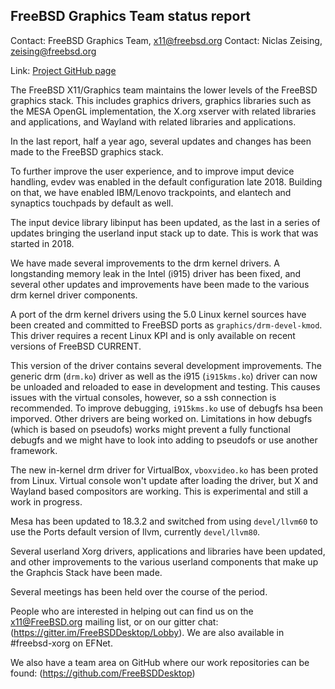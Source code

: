 ## FreeBSD Graphics Team status report ##

Contact: FreeBSD Graphics Team, <x11@freebsd.org>
Contact: Niclas Zeising, <zeising@freebsd.org>

Link:	 [Project GitHub page](https://github.com/FreeBSDDesktop)

The FreeBSD X11/Graphics team maintains the lower levels of the FreeBSD graphics
stack.
This includes graphics drivers, graphics libraries such as the
MESA OpenGL implementation, the X.org xserver with related libraries and
applications, and Wayland with related libraries and applications.

In the last report, half a year ago, several updates and changes has been made
to the FreeBSD graphics stack.

To further improve the user experience, and to improve imput device handling,
evdev was enabled in the default configuration late 2018.  Building on that,
we have enabled IBM/Lenovo trackpoints, and elantech and synaptics touchpads by
default as well.

The input device library libinput has been updated, as the last in a series of
updates bringing the userland input stack up to date.  This is work that was
started in 2018.

We have made several improvements to the drm kernel drivers.
A longstanding memory leak in the Intel (i915) driver has been fixed, and
several other updates and improvements have been made to the various drm
kernel driver components.

A port of the drm kernel drivers using the 5.0 Linux kernel sources have been
created and committed to FreeBSD ports as `graphics/drm-devel-kmod`.
This driver requires a recent Linux KPI and is only available on recent
versions of FreeBSD CURRENT.

This version of the driver contains several development improvements.
The generic drm (`drm.ko`) driver as well as the i915 (`i915kms.ko`) driver
can now be unloaded and reloaded to ease in development and testing.
This causes issues with the virtual consoles, however, so a ssh connection is
recommended.
To improve debugging, `i915kms.ko` use of debugfs hsa been imporved.  Other
drivers are being worked on.  Limitations in how debugfs (which is based on
pseudofs) works might prevent a fully functional debugfs and we might have to
look into adding to pseudofs or use another framework.

The new in-kernel drm driver for VirtualBox, `vboxvideo.ko` has been proted from
Linux.
Virtual console won't update after loading the driver, but X and Wayland
based compositors are working.
This is experimental and still a work in progress.


Mesa has been updated to 18.3.2 and switched from using `devel/llvm60` to use
the Ports default version of llvm, currently `devel/llvm80`.

Several userland Xorg drivers, applications and libraries have been updated, and
other improvements to the various userland components that make up the Graphcis
Stack have been made.

Several meetings has been held over the course of the period.

People who are interested in helping out can find us on the x11@FreeBSD.org
mailing list, or on our gitter chat: (https://gitter.im/FreeBSDDesktop/Lobby).
We are also available in #freebsd-xorg on EFNet.

We also have a team area on GitHub where our work repositories can be found:
(https://github.com/FreeBSDDesktop)
